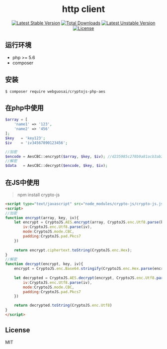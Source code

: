 <h1 align="center">http client</h1>

<p align="center">
<a href="https://packagist.org/packages/webguosai/cryptojs-php-aes"><img src="https://poser.pugx.org/webguosai/cryptojs-php-aes/v/stable" alt="Latest Stable Version"></a>
<a href="https://packagist.org/packages/webguosai/cryptojs-php-aes"><img src="https://poser.pugx.org/webguosai/cryptojs-php-aes/downloads" alt="Total Downloads"></a>
<a href="https://packagist.org/packages/webguosai/cryptojs-php-aes"><img src="https://poser.pugx.org/webguosai/cryptojs-php-aes/v/unstable" alt="Latest Unstable Version"></a>
<a href="https://packagist.org/packages/webguosai/cryptojs-php-aes"><img src="https://poser.pugx.org/webguosai/cryptojs-php-aes/license" alt="License"></a>
</p>


## 运行环境

- php >= 5.6
- composer

## 安装

```Shell
$ composer require webguosai/cryptojs-php-aes
```

## 在php中使用
```php
$array = [
    'name1' => '123',
    'name2' => '456'
];
$key   = 'key123';
$iv    = 'iv34567890123456';

//加密
$encode = AesCBC::encrypt($array, $key, $iv); //d235985c278b9a81acb3ab3b89eee069b0609b8680261589a1b8aca6398a93e1
//解密
$data   = AesCBC::decrypt($encode, $key, $iv);
```

## 在JS中使用
> npm install crypto-js
```html
<script type="text/javascript" src="node_modules/crypto-js/crypto-js.js"></script>
<script>
//加密
function encrypt(array, key, iv){
    let encrypt = CryptoJS.AES.encrypt(array, CryptoJS.enc.Utf8.parse(key),{
        iv:CryptoJS.enc.Utf8.parse(iv),
        mode:CryptoJS.mode.CBC,
        padding:CryptoJS.pad.Pkcs7
    })
    
    return encrypt.ciphertext.toString(CryptoJS.enc.Hex);
}
//解密
function decrypt(encrypt, key, iv){
    encrypt = CryptoJS.enc.Base64.stringify(CryptoJS.enc.Hex.parse(encrypt));
    
    let decrypted = CryptoJS.AES.decrypt(encrypt, CryptoJS.enc.Utf8.parse(key),{
        iv:CryptoJS.enc.Utf8.parse(iv),
        mode:CryptoJS.mode.CBC,
        padding:CryptoJS.pad.Pkcs7
    })

    return decrypted.toString(CryptoJS.enc.Utf8)
}
</script>
```


## License

MIT
